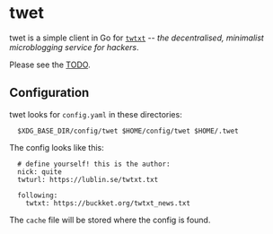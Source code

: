 
# twet

twet is a simple client in Go for
[```twtxt```](https://github.com/buckket/twtxt) -- *the decentralised, minimalist
microblogging service for hackers*.

Please see the [TODO](TODO.md).

## Configuration

twet looks for ```config.yaml``` in these directories:

```
  $XDG_BASE_DIR/config/twet $HOME/config/twet $HOME/.twet
```

The config looks like this:

```
  # define yourself! this is the author:
  nick: quite
  twturl: https://lublin.se/twtxt.txt

  following:
    twtxt: https://buckket.org/twtxt_news.txt
```

The ```cache``` file will be stored where the config is found.

